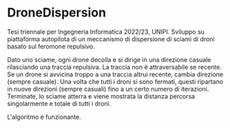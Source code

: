 # DroneDispersion
Tesi triennale per Ingegneria Informatica 2022/23, UNIPI.
Sviluppo su piattaforma autopilota di un meccanismo di dispersione di sciami di droni basato sul feromone repulsivo.

Dato uno sciame, ogni drone decolla e si dirige in una direzione casuale rilasciando una traccia repulsiva.
La traccia non è attraversabile se recente. Se un drone si avvicina troppo a una traccia altrui recente, cambia direzione (sempre casuale).
Una volta che tutti i droni si sono fermati, questi ripartano in nuove direzioni (sempre casuali) fino a un certo numero di iterazioni.
Terminate, lo sciame atterra e viene mostrata la distanza percorsa singolarmente e totale di tutti i droni.

L'algoritmo è funzionante.
